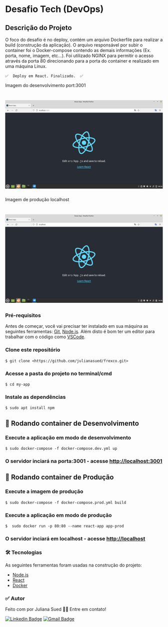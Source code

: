 # Desafio Tech (DevOps)

## Descrição do Projeto

O foco do desafio é no deploy, contém um arquivo Dockerfile para realizar a build (construção da aplicação). O arquivo responsável por subir o container foi o Docker-compose contendo as demais informações (Ex. porta, nome, imagem, etc...). Foi utilizado NGINX para permitir o acesso através da porta 80 direcionando para a porta do container e realizado em uma máquina Linux.

```
✅  Deploy em React. Finalizado.  ✅
```
Imagem do desenvolvimento port:3001
<h1 align="center">
  <img alt="NextLevelWeek" title="#NextLevelWeek" src="./assets/desenvolvimento.png" />
</h1>
Imagem de produção localhost
<h1 align="center">
  <img alt="NextLevelWeek" title="#NextLevelWeek" src="./assets/producao.png" />
</h1>

### Pré-requisitos

Antes de começar, você vai precisar ter instalado em sua máquina as seguintes ferramentas: [Git](https://git-scm.com), [Node.js](https://nodejs.org/en/). Além disto é bom ter um editor para trabalhar com o código como [VSCode](https://code.visualstudio.com/).

### Clone este repositório
```
$ git clone <https://github.com/julianasued/frexco.git>
```
### Acesse a pasta do projeto no terminal/cmd
```
$ cd my-app
```
### Instale as dependências
```
$ sudo apt install npm
```
## 🎲 Rodando container de Desenvolvimento

### Execute a aplicação em modo de desenvolvimento
```
$ sudo docker-compose -f docker-compose.dev.yml up
```
### O servidor inciará na porta:3001 - acesse <http://localhost:3001>

## 🎲 Rodando container de Produção

### Execute a imagem de produção
```
$ sudo docker-compose -f docker-compose.prod.yml build
```
### Execute a aplicação em modo de produção
```
$  sudo docker run -p 80:80 --name react-app app-prod
```
### O servidor inciará em localhost - acesse <http://localhost>

### 🛠 Tecnologias

As seguintes ferramentas foram usadas na construção do projeto:

-   [Node.js](https://nodejs.org/en/)
-   [React](https://pt-br.reactjs.org/)
-   [Docker](https://docker.com/get-started)

### ✅ Autor

Feito com por Juliana Sued 👋🏽 Entre em contato!

[![Linkedin Badge](https://img.shields.io/badge/-Juliana-blue?style=flat-square&logo=Linkedin&logoColor=white&link=https://www.linkedin.com/in/juliana-sued-896b89206/)](https://www.linkedin.com/in/juliana-sued-896b89206/) 
[![Gmail Badge](https://img.shields.io/badge/-julianasuedcc@gmail.com-c14438?style=flat-square&logo=Gmail&logoColor=white&link=mailto:julianasuedcc@gmail.com)](mailto:julianasuedcc@gmail.com)